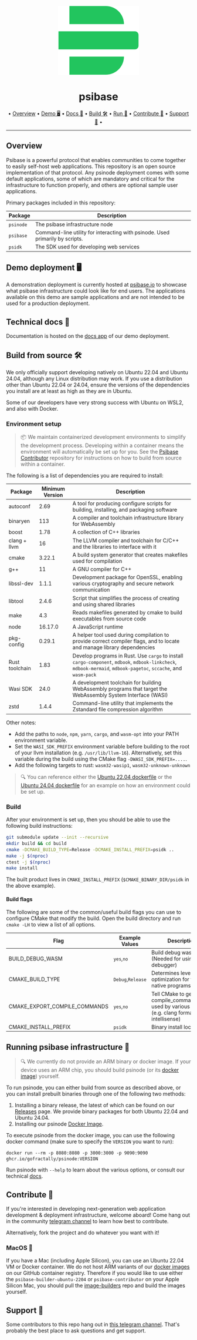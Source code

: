<div align="center">
  <img src="./doc/psidk/src/_img/logo-psibase-green.svg" />
  <h1>psibase</h1>
  <p>
    &bull;
    <a href="#overview">Overview</a> &bull;
    <a href="#demo-deployment-%EF%B8%8F">Demo 🖥️</a> &bull;
    <a href="#technical-docs-">Docs 📓</a> &bull;
    <a href="#build-from-source-%EF%B8%8F">Build 🛠️</a> &bull;
    <a href="#running-psibase-infrastructure-">Run 🚀</a> &bull;
    <a href="#contribute-">Contribute 🧬</a> &bull;
    <a href="#support-">Support 📱</a> &bull;
  </p>
</div>

-------

## Overview

Psibase is a powerful protocol that enables communities to come together to easily self-host web applications. This repository is an open source implementation of that protocol.
Any psinode deployment comes with some default applications, some of which are mandatory and critical for the infrastructure to function properly, and others are optional sample user applications.

Primary packages included in this repository:

| Package   | Description                                                                   |
|-----------|-------------------------------------------------------------------------------|
| `psinode` | The psibase infrastructure node                                               |
| `psibase` | Command-line utility for interacting with psinode. Used primarily by scripts. |
| `psidk`   | The SDK used for developing web services                                      |

## Demo deployment 🖥️

A demonstration deployment is currently hosted at [psibase.io](https://psibase.io) to showcase what psibase infrastructure could look like for end users. The applications available on this demo are sample applications and are not intended to be used for a production deployment.

## Technical docs 📓

Documentation is hosted on the [docs app](https://docs.psibase.io/) of our demo deployment.

## Build from source 🛠️

We only officially support developing natively on Ubuntu 22.04 and Ubuntu 24.04, although any Linux distribution may work. If you use a distribution other than Ubuntu 22.04 or 24.04, ensure the versions of the dependencies you install are at least as high as they are in Ubuntu.

Some of our developers have very strong success with Ubuntu on WSL2, and also with Docker.

### Environment setup

> 📦 We maintain containerized development environments to simplify the development process. Developing within a container means the environment will automatically be set up for you. See the [Psibase Contributor](https://github.com/gofractally/psibase-contributor) repository for instructions on how to build from source within a container.

The following is a list of dependencies you are required to install:

| Package                    | Minimum Version | Description                                                                                                                                                      |
| -------------------------- | --------------- | -----------------------------------------------------------------------------------------------------------------------------------------------------------------|
| autoconf                   | 2.69            | A tool for producing configure scripts for building, installing, and packaging software                                                                          |
| binaryen                   | 113             | A compiler and toolchain infrastructure library for WebAssembly                                                                                                  |
| boost                      | 1.78            | A collection of C++ libraries                                                                                                                                    |
| clang + llvm               | 16              | The LLVM compiler and toolchain for C/C++ and the libraries to interface with it                                                                                 |
| cmake                      | 3.22.1          | A build system generator that creates makefiles used for compilation                                                                                             |
| g++                        | 11              | A GNU compiler for C++                                                                                                                                           |
| libssl-dev                 | 1.1.1           | Development package for OpenSSL, enabling various cryptography and secure network communication                                                                  |
| libtool                    | 2.4.6           | Script that simplifies the process of creating and using shared libraries                                                                                        |
| make                       | 4.3             | Reads makefiles generated by cmake to build executables from source code                                                                                         |
| node                       | 16.17.0         | A JavaScript runtime                                                                                                                                             |
| pkg-config                 | 0.29.1          | A helper tool used during compilation to provide correct compiler flags, and to locate and manage library dependencies                                           |
| Rust toolchain             | 1.83            | Develop programs in Rust. Use `cargo` to install `cargo-component`, `mdbook`, `mdbook-linkcheck`, `mdbook-mermaid`, `mdbook-pagetoc`, `sccache`, and `wasm-pack` |
| Wasi SDK                   | 24.0            | A development toolchain for building WebAssembly programs that target the WebAssembly System Interface (WASI)                                                    |
| zstd                       | 1.4.4           | Command-line utility that implements the Zstandard file compression algorithm                                                                                    |

Other notes:
* Add the paths to `node`, `npm`, `yarn`, `cargo`, and `wasm-opt` into your PATH environment variable.
* Set the `WASI_SDK_PREFIX` environment variable before building to the root of your llvm installation (e.g. `/usr/lib/llvm-16`). Alternatively, set this variable during the build using the CMake flag `-DWASI_SDK_PREFIX=....`.
* Add the following targets to rust: `wasm32-wasip1`, `wasm32-unknown-unknown`

> 🔍 You can reference either the [Ubuntu 22.04 dockerfile](https://github.com/gofractally/image-builders/blob/main/docker/ubuntu-2204-builder.Dockerfile) or the [Ubuntu 24.04 dockerfile](https://github.com/gofractally/image-builders/blob/main/docker/ubuntu-2404-builder.Dockerfile) for an example on how an environment could be set up.

### Build

After your environment is set up, then you should be able to use the following build instructions:

```sh
git submodule update --init --recursive
mkdir build && cd build
cmake -DCMAKE_BUILD_TYPE=Release -DCMAKE_INSTALL_PREFIX=psidk ..
make -j $(nproc)
ctest -j $(nproc)
make install
```

The built product lives in `CMAKE_INSTALL_PREFIX` (`$CMAKE_BINARY_DIR/psidk` in the above example).

#### Build flags

The following are some of the common/useful build flags you can use to configure CMake that modify the build. Open the build directory and run `cmake -LH` to view a list of all options.

| Flag                           | Example Values    | Description                                                                                          |
| ------------------------------ | ----------------- | ---------------------------------------------------------------------------------------------------- |
| BUILD_DEBUG_WASM               | `yes`,`no`        | Build debug wasms (Needed for using the debugger)                                                    |
| CMAKE_BUILD_TYPE               | `Debug`,`Release` | Determines level of optimization for the native programs                                             |
| CMAKE_EXPORT_COMPILE_COMMANDS  | `yes`,`no`        | Tell CMake to generate compile_commands.json, used by various tools (e.g. clang format intellisense) |
| CMAKE_INSTALL_PREFIX           | `psidk`           | Binary install location.                                                                             |

## Running psibase infrastructure 🚀

> 🔍 We currently do not provide an ARM binary or docker image. If your device uses an ARM chip, you should build psinode (or its [docker image](https://github.com/gofractally/image-builders)) yourself. 

To run psinode, you can either build from source as described above, or you can install prebuilt binaries through one of the following two methods:
1. Installing a binary release, the latest of which can be found on our [Releases](https://github.com/gofractally/psibase/releases) page. We provide binary packages for both Ubuntu 22.04 and Ubuntu 24.04.
2. Installing our psinode [Docker Image](https://github.com/orgs/gofractally/packages/container/package/psinode).

To execute psinode from the docker image, you can use the following docker command (make sure to specify the `VERSION` you want to run):
```
docker run --rm -p 8080:8080 -p 3000:3000 -p 9090:9090 ghcr.io/gofractally/psinode:VERSION
```

Run psinode with `--help` to learn about the various options, or consult our technical [docs](https://docs.psibase.io/).

## Contribute 🧬

If you're interested in developing next-generation web application development & deployment infrastructure, welcome aboard! Come hang out in the community [telegram channel](https://t.me/psibase_developers) to learn how best to contribute.

Alternatively, fork the project and do whatever you want with it!

### MacOS 🍏

If you have a Mac (including Apple Silicon), you can use an Ubuntu 22.04 VM or Docker container. We do not host ARM variants of our [docker images](https://github.com/orgs/gofractally/packages?repo_name=image-builders) on our GitHub container registry. Therefore if you would like to use either the `psibase-builder-ubuntu-2204` or `psibase-contributor` on your Apple Silicon Mac, you should pull the [image-builders](https://github.com/gofractally/image-builders) repo and build the images yourself.

## Support 📱

Some contributors to this repo hang out in [this telegram channel](https://t.me/psibase_developers). That's probably the best place to ask questions and get support.
